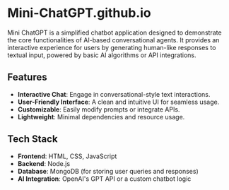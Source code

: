 # Mini-ChatGPT.github.io

Mini ChatGPT is a simplified chatbot application designed to demonstrate the core functionalities of AI-based conversational agents. It provides an interactive experience for users by generating human-like responses to textual input, powered by basic AI algorithms or API integrations.

## Features

- **Interactive Chat**: Engage in conversational-style text interactions.
- **User-Friendly Interface**: A clean and intuitive UI for seamless usage.
- **Customizable**: Easily modify prompts or integrate APIs.
- **Lightweight**: Minimal dependencies and resource usage.

## Tech Stack

- **Frontend**: HTML, CSS, JavaScript
- **Backend**: Node.js
- **Database**: MongoDB (for storing user queries and responses)
- **AI Integration**: OpenAI's GPT API or a custom chatbot logic
